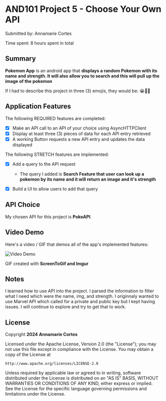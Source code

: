 # AND101 Project 5 - Choose Your Own API

Submitted by: Annamarie Cortes

Time spent: 8 hours spent in total

## Summary

**Pokemon App** is an android app that **displays a random Pokemon with its name and strength. It will also allow you to search and this will pull up the image of the pokemon**

If I had to describe this project in three (3) emojis, they would be: 😭💪😬

## Application Features


The following REQUIRED features are completed:

- [x] Make an API call to an API of your choice using AsyncHTTPClient
- [x] Display at least three (3) pieces of data for each API entry retrieved
- [x] A working Button requests a new API entry and updates the data displayed

The following STRETCH features are implemented:

- [x] Add a query to the API request
  - The query I added is **Search Feature that user can look up a pokemon by its name and it will return an image and it's strength**
- [x] Build a UI to allow users to add that query


## API Choice

My chosen API for this project is **PokeAPI**.

## Video Demo

Here's a video / GIF that demos all of the app's implemented features:

<img src='https://i.imgur.com/vEeLMJa.gif' title='Video Demo' width='' alt='Video Demo' />


GIF created with **ScreenToGif and Imgur**


## Notes

I learned how to use API into the project. I parsed the information to filter what I need which were the name, img, and strength. I originnaly wanted to use Marvel API which called for a private and public key but I kept having issues. I will continue to explore and try to get that to work.

## License

Copyright **2024** **Annamarie Cortes**

Licensed under the Apache License, Version 2.0 (the "License");
you may not use this file except in compliance with the License.
You may obtain a copy of the License at

    http://www.apache.org/licenses/LICENSE-2.0

Unless required by applicable law or agreed to in writing, software
distributed under the License is distributed on an "AS IS" BASIS,
WITHOUT WARRANTIES OR CONDITIONS OF ANY KIND, either express or implied.
See the License for the specific language governing permissions and
limitations under the License.
